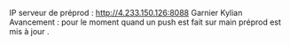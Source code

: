 IP serveur de préprod : http://4.233.150.126:8088
Garnier Kylian
Avancement : pour le moment quand un push est fait sur main préprod est mis à jour .
